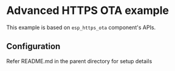 # Advanced HTTPS OTA example

This example is based on `esp_https_ota` component's APIs.

## Configuration

Refer README.md in the parent directory for setup details
